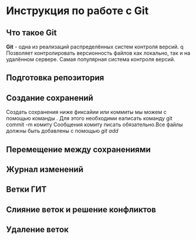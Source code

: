 # Инструкция по работе с Git

## Что такое Git
**Git** - одна из реализаций распределённых систем контроля версий. q
Позволяет контролировать версионность файлов как локально, так и на удалённом сервере. Самая популярная система контроля версий.
## Подготовка репозитория

## Создание сохранений
Создать сохранения ниже фиксайии или коммиты мы можем с помощью команды  . Для этого необходими еаписать команду  git commit -m комиту Сообщения комиту писать обязательно.Все файлы должны быть добавлены с помощью *git add*
## Перемещение между сохранениями
## Журнал изменений
## Ветки ГИТ
## Слияние веток и решение конфликтов
## Удаление веток